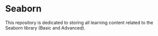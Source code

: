 # Seaborn
This repository is dedicated to storing all learning content related to the Seaborn library (Basic and Advanced).

